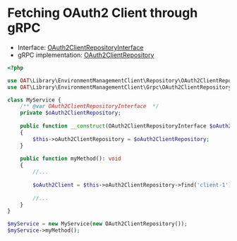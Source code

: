 # Fetching OAuth2 Client through gRPC

- Interface: [OAuth2ClientRepositoryInterface](../../src/Repository/OAuth2ClientRepositoryInterface.php)
- gRPC implementation: [OAuth2ClientRepository](../../src/Grpc/OAuth2ClientRepository.php)

```php
<?php

use OAT\Library\EnvironmentManagementClient\Repository\OAuth2ClientRepositoryInterface;
use OAT\Library\EnvironmentManagementClient\Grpc\OAuth2ClientRepository;

class MyService {
    /** @var OAuth2ClientRepositoryInterface  */
    private $oAuth2ClientRepository;
    
    public function __construct(OAuth2ClientRepositoryInterface $oAuth2ClientRepository)
    {
        $this->oAuth2ClientRepository = $oAuth2ClientRepository;
    }
    
    public function myMethod(): void
    {
        //...
        
        $oAuth2Client = $this->oAuth2ClientRepository->find('client-1');
        
        //...
    }
}

$myService = new MyService(new OAuth2ClientRepository());
$myService->myMethod();
```
